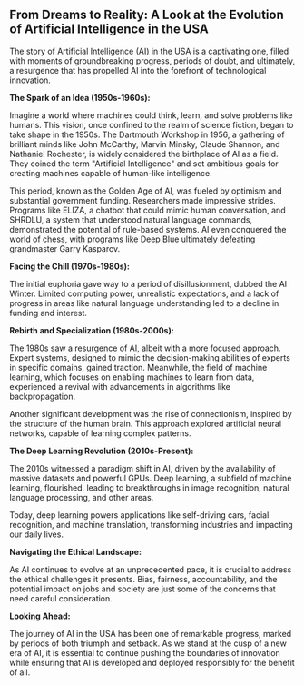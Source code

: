 ## From Dreams to Reality: A Look at the Evolution of Artificial Intelligence in the USA

The story of Artificial Intelligence (AI) in the USA is a captivating one, filled with moments of groundbreaking progress, periods of doubt, and ultimately, a resurgence that has propelled AI into the forefront of technological innovation.

**The Spark of an Idea (1950s-1960s):**

Imagine a world where machines could think, learn, and solve problems like humans. This vision, once confined to the realm of science fiction, began to take shape in the 1950s. The Dartmouth Workshop in 1956, a gathering of brilliant minds like John McCarthy, Marvin Minsky, Claude Shannon, and Nathaniel Rochester, is widely considered the birthplace of AI as a field.  They coined the term "Artificial Intelligence" and set ambitious goals for creating machines capable of human-like intelligence. 

This period, known as the Golden Age of AI, was fueled by optimism and substantial government funding. Researchers made impressive strides. Programs like ELIZA, a chatbot that could mimic human conversation, and SHRDLU, a system that understood natural language commands, demonstrated the potential of rule-based systems. AI even conquered the world of chess, with programs like Deep Blue ultimately defeating grandmaster Garry Kasparov.

**Facing the Chill (1970s-1980s):**

The initial euphoria gave way to a period of disillusionment, dubbed the AI Winter.  Limited computing power, unrealistic expectations, and a lack of progress in areas like natural language understanding led to a decline in funding and interest.

**Rebirth and Specialization (1980s-2000s):**

The 1980s saw a resurgence of AI, albeit with a more focused approach.  Expert systems, designed to mimic the decision-making abilities of experts in specific domains, gained traction. Meanwhile, the field of machine learning, which focuses on enabling machines to learn from data, experienced a revival with advancements in algorithms like backpropagation.  

Another significant development was the rise of connectionism, inspired by the structure of the human brain. This approach explored artificial neural networks, capable of learning complex patterns. 

**The Deep Learning Revolution (2010s-Present):**

The 2010s witnessed a paradigm shift in AI, driven by the availability of massive datasets and powerful GPUs.  Deep learning, a subfield of machine learning, flourished, leading to breakthroughs in image recognition, natural language processing, and other areas.

Today, deep learning powers applications like self-driving cars, facial recognition, and machine translation, transforming industries and impacting our daily lives.

**Navigating the Ethical Landscape:**

As AI continues to evolve at an unprecedented pace, it is crucial to address the ethical challenges it presents.  Bias, fairness, accountability, and the potential impact on jobs and society are just some of the concerns that need careful consideration.  

**Looking Ahead:**

The journey of AI in the USA has been one of remarkable progress, marked by periods of both triumph and setback.  As we stand at the cusp of a new era of AI, it is essential to continue pushing the boundaries of innovation while ensuring that AI is developed and deployed responsibly for the benefit of all.